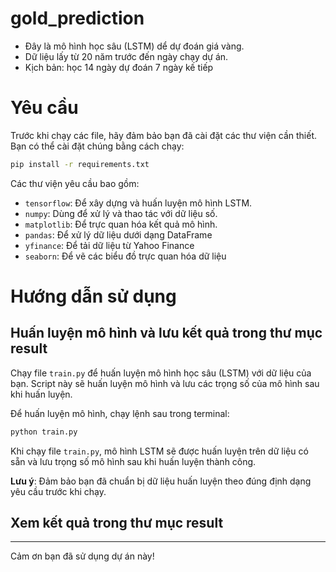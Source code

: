 # gold_prediction
- Đây là mô hình học sâu (LSTM) dể dự đoán giá vàng.
- Dữ liệu lấy từ 20 năm trước đến ngày chạy dự án.
- Kịch bản: học 14 ngày dự đoán 7 ngày kế tiếp
# Yêu cầu

Trước khi chạy các file, hãy đảm bảo bạn đã cài đặt các thư viện cần thiết. Bạn có thể cài đặt chúng bằng cách chạy:

```bash
pip install -r requirements.txt
```

Các thư viện yêu cầu bao gồm:
- `tensorflow`: Để xây dựng và huấn luyện mô hình LSTM.
- `numpy`: Dùng để xử lý và thao tác với dữ liệu số.
- `matplotlib`: Để trực quan hóa kết quả mô hình.
- `pandas`: Để xử lý dữ liệu dưới dạng DataFrame
- `yfinance`: Để tải dữ liệu từ Yahoo Finance
- `seaborn`: Để vẽ các biểu đồ trực quan hóa dữ liệu

# Hướng dẫn sử dụng

## Huấn luyện mô hình và lưu kết quả trong thư mục result

Chạy file `train.py` để huấn luyện mô hình học sâu (LSTM) với dữ liệu của bạn. Script này sẽ huấn luyện mô hình và lưu các trọng số của mô hình sau khi huấn luyện.

Để huấn luyện mô hình, chạy lệnh sau trong terminal:

```bash
python train.py
```

Khi chạy file `train.py`, mô hình LSTM sẽ được huấn luyện trên dữ liệu có sẵn và lưu trọng số mô hình sau khi huấn luyện thành công.

**Lưu ý**: Đảm bảo bạn đã chuẩn bị dữ liệu huấn luyện theo đúng định dạng yêu cầu trước khi chạy.

## Xem kết quả trong thư mục result



---

Cảm ơn bạn đã sử dụng dự án này!

